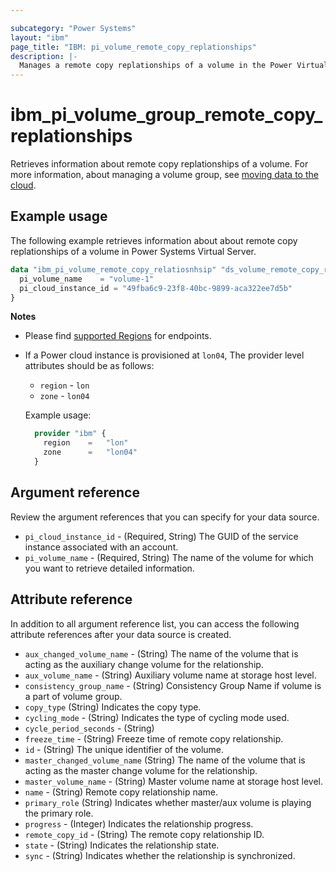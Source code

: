 ```yaml
---

subcategory: "Power Systems"
layout: "ibm"
page_title: "IBM: pi_volume_remote_copy_replationships"
description: |-
  Manages a remote copy replationships of a volume in the Power Virtual Server cloud.
---
```


# ibm_pi_volume_group_remote_copy_replationships
Retrieves information about remote copy replationships of a volume. For more information, about managing a volume group, see [moving data to the cloud](https://cloud.ibm.com/docs/power-iaas?topic=power-iaas-moving-data-to-the-cloud).

## Example usage
The following example retrieves information about about remote copy replationships of a volume in Power Systems Virtual Server.

```terraform
data "ibm_pi_volume_remote_copy_relatiosnhsip" "ds_volume_remote_copy_relatiosnhsip" {
  pi_volume_name    = "volume-1"
  pi_cloud_instance_id = "49fba6c9-23f8-40bc-9899-aca322ee7d5b"
}
```
**Notes**
* Please find [supported Regions](https://cloud.ibm.com/apidocs/power-cloud#endpoint) for endpoints.
* If a Power cloud instance is provisioned at `lon04`, The provider level attributes should be as follows:
  * `region` - `lon`
  * `zone` - `lon04`
  
  Example usage:
  ```terraform
    provider "ibm" {
      region    =   "lon"
      zone      =   "lon04"
    }
  ```
  
## Argument reference
Review the argument references that you can specify for your data source. 

- `pi_cloud_instance_id` - (Required, String) The GUID of the service instance associated with an account.
- `pi_volume_name` - (Required, String) The name of the volume for which you want to retrieve detailed information.

## Attribute reference
In addition to all argument reference list, you can access the following attribute references after your data source is created. 

- `aux_changed_volume_name` - (String) The name of the volume that is acting as the auxiliary change volume for the relationship.
- `aux_volume_name` - (String) Auxiliary volume name at storage host level.
- `consistency_group_name` - (String) Consistency Group Name if volume is a part of volume group.
- `copy_type` (String) Indicates the copy type.
- `cycling_mode` - (String) Indicates the type of cycling mode used.
- `cycle_period_seconds` - (String)
- `freeze_time` - (String) Freeze time of remote copy relationship.
- `id` - (String) The unique identifier of the volume.
- `master_changed_volume_name` (String) The name of the volume that is acting as the master change volume for the relationship.
- `master_volume_name` - (String) Master volume name at storage host level.
- `name` - (String) Remote copy relationship name.
- `primary_role` (String) Indicates whether master/aux volume is playing the primary role.
- `progress` - (Integer) Indicates the relationship progress.
- `remote_copy_id` - (String) The remote copy relationship ID.
- `state` - (String) Indicates the relationship state.
- `sync` - (String) Indicates whether the relationship is synchronized.